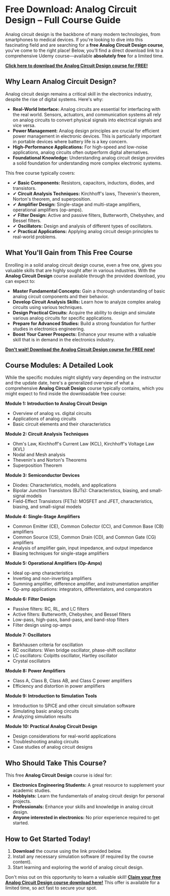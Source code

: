 # Free Download: Analog Circuit Design – Full Course Guide

Analog circuit design is the backbone of many modern technologies, from smartphones to medical devices. If you're looking to dive into this fascinating field and are searching for a **free Analog Circuit Design course**, you've come to the right place! Below, you’ll find a direct download link to a comprehensive Udemy course—available **absolutely free** for a limited time.

[**Click here to download the Analog Circuit Design course for FREE!**](https://udemywork.com/analog-circuit-design)

## Why Learn Analog Circuit Design?

Analog circuit design remains a critical skill in the electronics industry, despite the rise of digital systems. Here's why:

*   **Real-World Interface:** Analog circuits are essential for interfacing with the real world. Sensors, actuators, and communication systems all rely on analog circuits to convert physical signals into electrical signals and vice versa.
*   **Power Management:** Analog design principles are crucial for efficient power management in electronic devices. This is particularly important in portable devices where battery life is a key concern.
*   **High-Performance Applications:** For high-speed and low-noise applications, analog circuits often outperform digital alternatives.
*   **Foundational Knowledge:** Understanding analog circuit design provides a solid foundation for understanding more complex electronic systems.

This free course typically covers:

*   ✔ **Basic Components:** Resistors, capacitors, inductors, diodes, and transistors.
*   ✔ **Circuit Analysis Techniques:** Kirchhoff's laws, Thevenin's theorem, Norton's theorem, and superposition.
*   ✔ **Amplifier Design:** Single-stage and multi-stage amplifiers, operational amplifiers (op-amps).
*   ✔ **Filter Design:** Active and passive filters, Butterworth, Chebyshev, and Bessel filters.
*   ✔ **Oscillators:** Design and analysis of different types of oscillators.
*   ✔ **Practical Applications:** Applying analog circuit design principles to real-world problems.

## What You'll Gain from This Free Course

Enrolling in a solid analog circuit design course, even a free one, gives you valuable skills that are highly sought after in various industries. With the **Analog Circuit Design** course available through the provided download, you can expect to:

*   **Master Fundamental Concepts:** Gain a thorough understanding of basic analog circuit components and their behavior.
*   **Develop Circuit Analysis Skills:** Learn how to analyze complex analog circuits using various techniques.
*   **Design Practical Circuits:** Acquire the ability to design and simulate various analog circuits for specific applications.
*   **Prepare for Advanced Studies:** Build a strong foundation for further studies in electronics engineering.
*   **Boost Your Career Prospects:** Enhance your resume with a valuable skill that is in demand in the electronics industry.

[**Don't wait! Download the Analog Circuit Design course for FREE now!**](https://udemywork.com/analog-circuit-design)

## Course Modules: A Detailed Look

While the specific modules might slightly vary depending on the instructor and the update date, here's a generalized overview of what a comprehensive **Analog Circuit Design** course typically contains, which you might expect to find inside the downloadable free course:

**Module 1: Introduction to Analog Circuit Design**

*   Overview of analog vs. digital circuits
*   Applications of analog circuits
*   Basic circuit elements and their characteristics

**Module 2: Circuit Analysis Techniques**

*   Ohm's Law, Kirchhoff's Current Law (KCL), Kirchhoff's Voltage Law (KVL)
*   Nodal and Mesh analysis
*   Thevenin's and Norton's Theorems
*   Superposition Theorem

**Module 3: Semiconductor Devices**

*   Diodes: Characteristics, models, and applications
*   Bipolar Junction Transistors (BJTs): Characteristics, biasing, and small-signal models
*   Field-Effect Transistors (FETs): MOSFET and JFET, characteristics, biasing, and small-signal models

**Module 4: Single-Stage Amplifiers**

*   Common Emitter (CE), Common Collector (CC), and Common Base (CB) amplifiers
*   Common Source (CS), Common Drain (CD), and Common Gate (CG) amplifiers
*   Analysis of amplifier gain, input impedance, and output impedance
*   Biasing techniques for single-stage amplifiers

**Module 5: Operational Amplifiers (Op-Amps)**

*   Ideal op-amp characteristics
*   Inverting and non-inverting amplifiers
*   Summing amplifier, difference amplifier, and instrumentation amplifier
*   Op-amp applications: integrators, differentiators, and comparators

**Module 6: Filter Design**

*   Passive filters: RC, RL, and LC filters
*   Active filters: Butterworth, Chebyshev, and Bessel filters
*   Low-pass, high-pass, band-pass, and band-stop filters
*   Filter design using op-amps

**Module 7: Oscillators**

*   Barkhausen criteria for oscillation
*   RC oscillators: Wien bridge oscillator, phase-shift oscillator
*   LC oscillators: Colpitts oscillator, Hartley oscillator
*   Crystal oscillators

**Module 8: Power Amplifiers**

*   Class A, Class B, Class AB, and Class C power amplifiers
*   Efficiency and distortion in power amplifiers

**Module 9: Introduction to Simulation Tools**

*   Introduction to SPICE and other circuit simulation software
*   Simulating basic analog circuits
*   Analyzing simulation results

**Module 10: Practical Analog Circuit Design**

*   Design considerations for real-world applications
*   Troubleshooting analog circuits
*   Case studies of analog circuit designs

## Who Should Take This Course?

This free **Analog Circuit Design** course is ideal for:

*   **Electronics Engineering Students:** A great resource to supplement your academic studies.
*   **Hobbyists:** Learn the fundamentals of analog circuit design for personal projects.
*   **Professionals:** Enhance your skills and knowledge in analog circuit design.
*   **Anyone interested in electronics:** No prior experience required to get started.

## How to Get Started Today!

1.  **Download** the course using the link provided below.
2.  Install any necessary simulation software (if required by the course content).
3.  Start learning and exploring the world of analog circuit design.

Don't miss out on this opportunity to learn a valuable skill! [**Claim your free Analog Circuit Design course download here!**](https://udemywork.com/analog-circuit-design) This offer is available for a limited time, so act fast to secure your spot.
